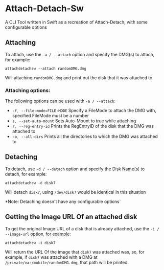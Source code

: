 # Attach-Detach-Sw
A CLI Tool written in Swift as a recreation of Attach-Detach, with some configurable options


## Attaching 
To attach, use the `-a / --attach` option and specify the DMG(s) to attach, for example:
```
attachdetachsw --attach randomDMG.dmg
```
Will attaching `randomDMG.dmg` and print out the disk that it was attached to 

### Attaching options:
The following options can be used with `-a / --attach`:

- `-f, --file-mode=FILE-MODE` Specify a FileMode to attach the DMG with, specified FileMode must be a number
- `s, --set-auto-mount`       Sets Auto-Mount to true while attaching
- `r, --reg-entry-id`         Prints the RegEntryID of the disk that the DMG was attached to
- `-o, --all-dirs`            Prints all the directories to which the DMG was attached to

## Detaching
To detach, use `-d / --detach` option and specify the Disk Name(s) to detach, for example:
```
attachdetachsw -d disk7
```
Will detach `disk7`, using `/dev/disk7` would be identical in this situation

*Note: Detaching doesn't have any configurable options`

## Getting the Image URL Of an attached disk
To get the original Image URL of a disk that is already attached, use the `-i / --image-url` option, for example:
```
attachdetachsw -i disk7
```
Will return the URL Of the image that `disk7` was attached was, so, for example, if `disk7` was attached with a DMG at `/private/var/mobile/randomDMG.dmg`, that path will be printed 
